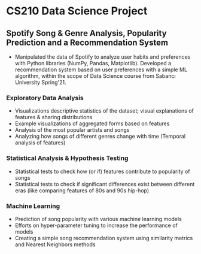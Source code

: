 # CS210 Data Science Project
## Spotify Song & Genre Analysis, Popularity Prediction and a Recommendation System
* Manipulated the data of Spotify to analyze user habits and preferences with Python libraries (NumPy, Pandas, Matplotlib). Developed a recommendation system based on user preferences with a simple ML algorithm, within the scope of Data Science course from Sabancı University Spring'21.

### Exploratory Data Analysis
- Visualizations descriptive statistics of the dataset; visual explanations of features & sharing distributions
- Example visualizations of aggregated forms based on features
- Analysis of the most popular artists and songs
- Analyzing how songs of different genres change with time (Temporal analysis of features)

### Statistical Analysis & Hypothesis Testing
- Statistical tests to check how (or if) features contribute to popularity of songs
- Statistical tests to check if significant differences exist between different eras (like comparing features of 80s and 90s hip-hop)

### Machine Learning
- Prediction of song popularity with various machine learning models
- Efforts on hyper-parameter tuning to increase the performance of models
- Creating a simple song recommendation system using similarity metrics and Nearest Neighbors methods
